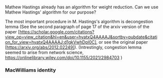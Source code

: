 Mathew Hastings already has an algorithm for weight reduction. Can we use Mathew Hastings' algorithm for our purpose?

The most important procedure in M. Hastings's algorithm is decongestion lemma (See the second paragraph of page 17 of the arxiv version of the paper [https://scholar.google.com/citations?view_op=view_citation&hl=en&user=hyatxQ4AAAAJ&sortby=pubdate&citation_for_view=hyatxQ4AAAAJ:d1gkVwhDpl0C], or see the original paper [https://arxiv.org/abs/2012.02249]). (Intrestingly, congestion lemma seemed to arise from network science, https://onlinelibrary.wiley.com/doi/10.1155/2021/2984703 )

### MacWilliams identity